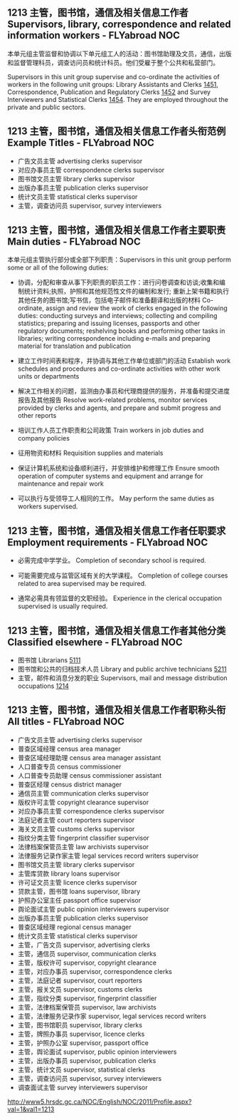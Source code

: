 ## 1213 主管，图书馆，通信及相关信息工作者 Supervisors, library, correspondence and related information workers - FLYabroad NOC

本单元组主管监督和协调以下单元组工人的活动：图书馆助理及文员，通信，出版和监督管理科员，调查访问员和统计科员。他们受雇于整个公共和私营部门。

Supervisors in this unit group supervise and co-ordinate the activities of workers in the following unit groups: Library Assistants and Clerks [1451](1451), Correspondence, Publication and Regulatory Clerks [1452](1452) and Survey Interviewers and Statistical Clerks [1454](1454). They are employed throughout the private and public sectors.

## 1213 主管，图书馆，通信及相关信息工作者头衔范例 Example Titles - FLYabroad NOC

* 广告文员主管 advertising clerks supervisor
* 对应办事员主管 correspondence clerks supervisor
* 图书馆文员主管 library clerks supervisor
* 出版办事员主管 publication clerks supervisor
* 统计文员主管 statistical clerks supervisor
* 主管，调查访问员 supervisor, survey interviewers

## 1213 主管，图书馆，通信及相关信息工作者主要职责 Main duties - FLYabroad NOC

本单元组主管执行部分或全部下列职责：Supervisors in this unit group perform some or all of the following duties:

* 协调，分配和审查从事下列职责的职员工作：进行问卷调查和访谈;收集和编制统计资料;执照，护照和其他规范性文件的编制和发行; 重新上架书籍和执行其他任务的图书馆;写书信，包括电子邮件和准备翻译和出版的材料
Co-ordinate, assign and review the work of clerks engaged in the following duties: conducting surveys and interviews; collecting and compiling statistics; preparing and issuing licenses, passports and other regulatory documents; reshelving books and performing other tasks in libraries; writing correspondence including e-mails and preparing material for translation and publication

* 建立工作时间表和程序，并协调与其他工作单位或部门的活动
Establish work schedules and procedures and co-ordinate activities with other work units or departments

* 解决工作相关的问题，监测由办事员和代理商提供的服务，并准备和提交进度报告及其他报告
Resolve work-related problems, monitor services provided by clerks and agents, and prepare and submit progress and other reports

* 培训工作人员工作职责和公司政策
Train workers in job duties and company policies

* 征用物资和材料
Requisition supplies and materials

* 保证计算机系统和设备顺利进行，并安排维护和修理工作
Ensure smooth operation of computer systems and equipment and arrange for maintenance and repair work

* 可以执行与受领导工人相同的工作。
May perform the same duties as workers supervised.

## 1213 主管，图书馆，通信及相关信息工作者任职要求 Employment requirements - FLYabroad NOC

* 必需完成中学学业。
Completion of secondary school is required.

* 可能需要完成与监管区域有关的大学课程。
Completion of college courses related to area supervised may be required.

* 通常必需具有领监督的文职经验。
Experience in the clerical occupation supervised is usually required.

## 1213 主管，图书馆，通信及相关信息工作者其他分类 Classified elsewhere - FLYabroad NOC

* 图书馆 Librarians [5111](5111)
* 图书馆和公共的归档技术人员 Library and public archive technicians [5211](5211)
* 主管，邮件和消息分发的职业 Supervisors, mail and message distribution occupations [1214](1214)

## 1213 主管，图书馆，通信及相关信息工作者职称头衔 All titles - FLYabroad NOC

* 广告文员主管 advertising clerks supervisor
* 普查区域经理 census area manager
* 普查区域经理助理 census area manager assistant
* 人口普查专员 census commissioner
* 人口普查专员助理 census commissioner assistant
* 普查区经理 census district manager
* 通信员主管 communication clerks supervisor
* 版权许可主管 copyright clearance supervisor
* 对应办事员主管 correspondence clerks supervisor
* 法庭记者主管 court reporters supervisor
* 海关文员主管 customs clerks supervisor
* 指纹分类主管 fingerprint classifier supervisor
* 法律档案保管员主管 law archivists supervisor
* 法律服务记录作家主管 legal services record writers supervisor
* 图书馆文员主管 library clerks supervisor
* 主管库贷款 library loans supervisor
* 许可证文员主管 licence clerks supervisor
* 贷款主管，图书馆 loans supervisor, library
* 护照办公室主任 passport office supervisor
* 舆论面试主管 public opinion interviewers supervisor
* 出版办事员主管 publication clerks supervisor
* 普查区域经理 regional census manager
* 统计文员主管 statistical clerks supervisor
* 主管，广告文员 supervisor, advertising clerks
* 主管，通信员 supervisor, communication clerks
* 主管，版权许可 supervisor, copyright clearance
* 主管，对应办事员 supervisor, correspondence clerks
* 主管，法庭记者 supervisor, court reporters
* 主管，报关文员 supervisor, customs clerks
* 主管，指纹分类 supervisor, fingerprint classifier
* 主管，法律档案保管员 supervisor, law archivists
* 主管，法律服务记录作家 supervisor, legal services record writers
* 主管，图书馆职员 supervisor, library clerks
* 主管，牌照办事员 supervisor, licence clerks
* 主管，护照办公室 supervisor, passport office
* 主管，舆论面试 supervisor, public opinion interviewers
* 主管，出版办事员 supervisor, publication clerks
* 主管，统计文员 supervisor, statistical clerks
* 主管，调查访问员 supervisor, survey interviewers
* 调查面试主管 survey interviewers supervisor

http://www5.hrsdc.gc.ca/NOC/English/NOC/2011/Profile.aspx?val=1&val1=1213